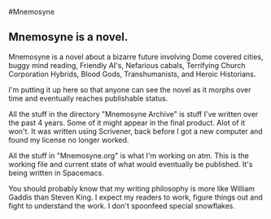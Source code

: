 #Mnemosyne

## Mnemosyne is a novel.

Mnemosyne is a novel about a bizarre future involving Dome covered cities, buggy mind reading, Friendly AI's, Nefarious cabals, Terrifying Church Corporation Hybrids, Blood Gods, Transhumanists, and Heroic Historians.

I'm putting it up here so that anyone can see the novel as it morphs over time and eventually reaches publishable status.

All the stuff in the directory "Mnemosyne Archive" is stuff I've written over the past 4 years.
Some of it might appear in the final product. Alot of it won't. It was written using Scrivener, 
back before I got a new computer and found my license no longer worked.

All the stuff in "Mnemosyne.org" is what I'm working on atm. 
This is the working file and current state of what would eventually be published.
It's being written in Spacemacs.

You should probably know that my writing philosophy is more like William Gaddis than Steven King. I expect my readers to work, figure things out and fight to understand the work. I don't spoonfeed special snowflakes.
